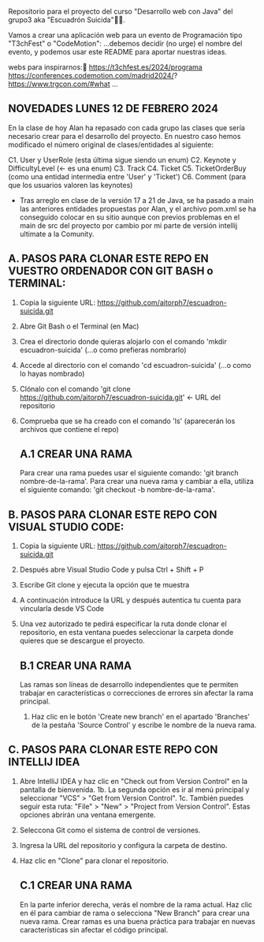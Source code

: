 Repositorio para el proyecto del curso "Desarrollo web con Java" del grupo3 aka "Escuadrón Suicida"💪🏻.

Vamos a crear una aplicación web para un evento de Programación tipo "T3chFest" o "CodeMotion":
...debemos decidir (no urge) el nombre del evento, y podemos usar este README para aportar nuestras ideas.

webs para inspirarnos:🤔
https://t3chfest.es/2024/programa
https://conferences.codemotion.com/madrid2024/?
https://www.trgcon.com/#what
...

## NOVEDADES LUNES 12 DE FEBRERO 2024 ##
En la clase de hoy Alan ha repasado con cada grupo las clases que sería necesario crear para el desarrollo del proyecto.
En nuestro caso hemos modificado el número original de clases/entidades al siguiente:

C1. User y UserRole (esta última sigue siendo un enum)
C2. Keynote y DifficultyLevel (<- es una enum)
C3. Track
C4. Ticket
C5. TicketOrderBuy (como una entidad intermedia entre 'User' y 'Ticket')
C6. Comment (para que los usuarios valoren las keynotes)


* Tras arreglo en clase de la versión 17 a 21 de Java, se ha pasado a main las anteriores 
entidades propuestas por Alan, y el archivo pom.xml se ha conseguido colocar en su sitio
aunque con previos problemas en el main de src del proyecto por cambio por mi parte de versión
intellij ultimate a la Comunity.





## A. PASOS PARA CLONAR ESTE REPO EN VUESTRO ORDENADOR CON GIT BASH o TERMINAL: ##

1. Copia la siguiente URL: https://github.com/aitorph7/escuadron-suicida.git
2. Abre Git Bash o el Terminal (en Mac)
3. Crea el directorio donde quieras alojarlo con el comando 'mkdir escuadron-suicida' (...o como prefieras nombrarlo)
4. Accede al directorio con el comando 'cd escuadron-suicida' (...o como lo hayas nombrado)
5. Clónalo con el comando 'git clone https://github.com/aitorph7/escuadron-suicida.git' <- URL del repositorio
6. Comprueba que se ha creado con el comando 'ls' (aparecerán los archivos que contiene el repo)

   ## A.1 CREAR UNA RAMA ##

   Para crear una rama puedes usar el siguiente comando: 'git branch nombre-de-la-rama'.
   Para crear una nueva rama y cambiar a ella, utiliza el siguiente comando: 'git checkout -b nombre-de-la-rama'.

## B. PASOS PARA CLONAR ESTE REPO CON VISUAL STUDIO CODE: ##

1. Copia la siguiente URL: https://github.com/aitorph7/escuadron-suicida.git
2. Después abre Visual Studio Code y pulsa Ctrl + Shift + P
3. Escribe Git clone y ejecuta la opción que te muestra
4. A continuación introduce la URL y después autentica tu cuenta para vincularla desde VS Code
5. Una vez autorizado te pedirá especificar la ruta donde clonar el repositorio, en esta ventana puedes seleccionar la carpeta donde quieres que se descargue el proyecto.

   ## B.1 CREAR UNA RAMA ##

   Las ramas son líneas de desarrollo independientes que te permiten trabajar en características o correcciones de errores sin afectar la rama principal.
    1. Haz clic en le botón 'Create new branch' en el apartado 'Branches' de la pestaña 'Source Control' y escribe le nombre de la nueva rama.


## C. PASOS PARA CLONAR ESTE REPO CON INTELLIJ IDEA ##

1. Abre IntelliJ IDEA y haz clic en "Check out from Version Control" en la pantalla de bienvenida.
   1b. La segunda opción es ir al menú principal y seleccionar "VCS" > "Get from Version Control".
   1c. También puedes seguir esta ruta: "File" > "New" > "Project from Version Control".
   Estas opciones abrirán una ventana emergente.
2. Seleccona Git como el sistema de control de versiones.
3. Ingresa la URL del repositorio y configura la carpeta de destino.
4. Haz clic en "Clone" para clonar el repositorio.

   ## C.1 CREAR UNA RAMA ##

   En la parte inferior derecha, verás el nombre de la rama actual. Haz clic en él para cambiar de rama o selecciona "New Branch" para crear una nueva rama.
   Crear ramas es una buena práctica para trabajar en nuevas características sin afectar el código principal.
